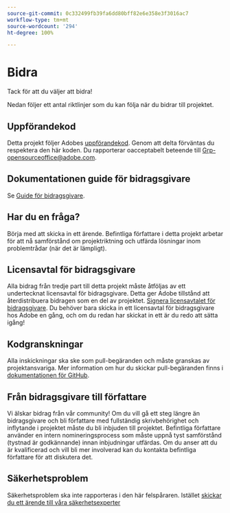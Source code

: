 ```yaml
---
source-git-commit: 0c332499fb39fa6dd80bff82e6e358e3f3016ac7
workflow-type: tm+mt
source-wordcount: '294'
ht-degree: 100%

---
```

# Bidra

Tack för att du väljer att bidra!

Nedan följer ett antal riktlinjer som du kan följa när du bidrar till projektet.

## Uppförandekod

Detta projekt följer Adobes [uppförandekod](code-of-conduct.md). Genom att delta förväntas du respektera den här koden. Du rapporterar oacceptabelt beteende till
[Grp-opensourceoffice@adobe.com](mailto:Grp-opensourceoffice@adobe.com).

## Dokumentationen guide för bidragsgivare

Se [Guide för bidragsgivare](https://experienceleague.adobe.com/docs/contributor/contributor-guide/introduction.html?lang=sv).

## Har du en fråga?

Börja med att skicka in ett ärende. Befintliga författare i detta projekt arbetar för att nå 
samförstånd om projektriktning och utfärda lösningar inom problemtrådar 
(när det är lämpligt).

## Licensavtal för bidragsgivare

Alla bidrag från tredje part till detta projekt måste åtföljas av ett undertecknat licensavtal
för bidragsgivare. Detta ger Adobe tillstånd att återdistribuera bidragen som en del av projektet. [Signera licensavtalet för bidragsgivare](http://opensource.adobe.com/cla.html). Du 
behöver bara skicka in ett licensavtal för bidragsgivare hos Adobe en gång, och om du redan har skickat in ett är du redo att sätta igång!

## Kodgranskningar

Alla inskickningar ska ske som pull-begäranden och måste granskas
av projektansvariga. Mer information om hur du skickar pull-begäranden finns i [dokumentationen för GitHub](https://help.github.com/articles/about-pull-requests/).

<!--
Lastly, please follow the [pull request template](PULL_REQUEST_TEMPLATE.md) when
submitting a pull request!
-->

## Från bidragsgivare till författare

Vi älskar bidrag från vår community! Om du vill gå ett steg längre än bidragsgivare 
och bli författare med fullständig skrivbehörighet och inflytande i projektet måste du 
bli inbjuden till projektet. Befintliga författare använder en intern nomineringsprocess 
som måste uppnå tyst samförstånd (tystnad är godkännande) innan inbjudningar 
utfärdas. Om du anser att du är kvalificerad och vill bli mer involverad 
kan du kontakta befintliga författare för att diskutera det.

## Säkerhetsproblem

Säkerhetsproblem ska inte rapporteras i den här felspåraren. Istället [skickar du ett ärende till våra säkerhetsexperter](https://helpx.adobe.com/se/security/alertus.html)
